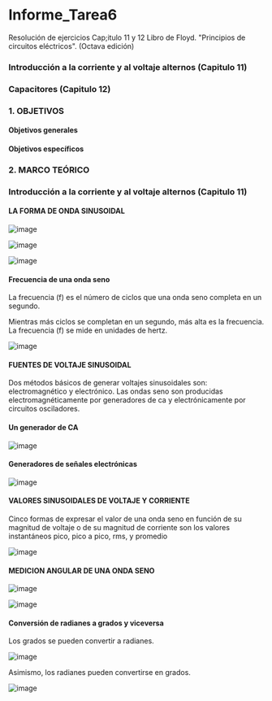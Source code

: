 # Informe_Tarea6
Resolución de ejercicios Cap;itulo 11 y 12 Libro de Floyd. "Principios de circuitos eléctricos". (Octava edición)

### Introducción a la corriente y al voltaje alternos (Capitulo 11)

### Capacitores (Capitulo 12)

### 1. OBJETIVOS

#### Objetivos generales


#### Objetivos específicos




### 2. MARCO TEÓRICO

### Introducción a la corriente y al voltaje alternos (Capitulo 11)

#### LA FORMA DE ONDA SINUSOIDAL

![image](https://user-images.githubusercontent.com/105259381/178620016-c27df271-6489-498f-8390-92f2bef94957.png)


![image](https://user-images.githubusercontent.com/105259381/178620105-7e5565fb-cb19-4e0d-94f7-a702d1510cfc.png)


![image](https://user-images.githubusercontent.com/105259381/178620213-8fc94ec1-14bd-4e55-b5b1-80d5e931a708.png)

#### Frecuencia de una onda seno

La frecuencia (f) es el número de ciclos que una onda seno completa en un segundo.

Mientras más ciclos se completan en un segundo, más alta es la frecuencia. La frecuencia (f) se mide en unidades de hertz. 

![image](https://user-images.githubusercontent.com/105259381/178620740-799bb448-79fe-4525-9e67-750b7840356b.png)


#### FUENTES DE VOLTAJE SINUSOIDAL

Dos métodos básicos de generar voltajes sinusoidales son: electromagnético y electrónico. Las ondas seno son producidas electromagnéticamente por generadores de ca y electrónicamente por circuitos osciladores.

#### Un generador de CA

![image](https://user-images.githubusercontent.com/105259381/178621016-580e4bdb-a0dc-4700-a998-3e2263f5828b.png)

#### Generadores de señales electrónicas

![image](https://user-images.githubusercontent.com/105259381/178621191-99ac37fd-407c-4eb7-8c87-acb22d3f5541.png)


#### VALORES SINUSOIDALES DE VOLTAJE Y CORRIENTE

Cinco formas de expresar el valor de una onda seno en función de su magnitud de voltaje o de su magnitud de corriente son los valores instantáneos pico, pico a pico, rms, y promedio

![image](https://user-images.githubusercontent.com/105259381/178621403-799abf19-0fd2-4d42-8d8e-bf19f230cddd.png)

#### MEDICION ANGULAR DE UNA ONDA SENO

![image](https://user-images.githubusercontent.com/105259381/178622560-5a6364cc-aced-4ad8-be7f-4773a10c90a3.png)

![image](https://user-images.githubusercontent.com/105259381/178622607-8c23f5a6-71dd-4f4f-81ab-b08092ca4599.png)

#### Conversión de radianes a grados y viceversa

Los grados se pueden convertir a radianes.

![image](https://user-images.githubusercontent.com/105259381/178622736-cdf5bca6-af78-4b80-96d6-e2c78da21095.png)

Asimismo, los radianes pueden convertirse en grados.

![image](https://user-images.githubusercontent.com/105259381/178622747-82bd5c72-e90e-4458-8b88-b7a591de2715.png)




